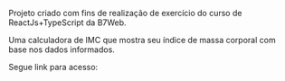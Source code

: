 Projeto criado com fins de realização de exercício do curso de ReactJs+TypeScript da B7Web.

Uma calculadora de IMC que mostra seu índice de massa corporal com base nos dados informados. 


Segue link para acesso:  